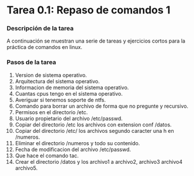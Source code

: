 # **Tarea 0.1: Repaso de comandos 1**

### **Descripción de la tarea**

A continuación se muestran una serie de tareas y ejercicios cortos para la práctica de comandos en linux.

### **Pasos de la tarea**

1. Version de sistema operativo.
2. Arquitectura del sistema operativo.
3. Informacion de memoria del sistema operativo.
4. Cuantas cpus tengo en el sistema operativo.
5. Averiguar si tenemos soporte de ntfs.
6. Comando para borrar un archivo de forma que no pregunte y recursivo.
7. Permisos en el directorio /etc.
8. Usuario propietario del archivo /etc/passwd.
9. Copiar del directorio /etc los archivos con extension conf /datos.
10. Copiar del directorio /etc/ los archivos segundo caracter una h en /numeros.
11. Eliminar el directorio /numeros y todo su contenido.
12. Fecha de modificacion del archivo /etc/passwd.
13. Que hace el comando tac.
14. Crear el directorio /datos y los archivo1 a archivo2, archivo3 archivo4 archivo5.
